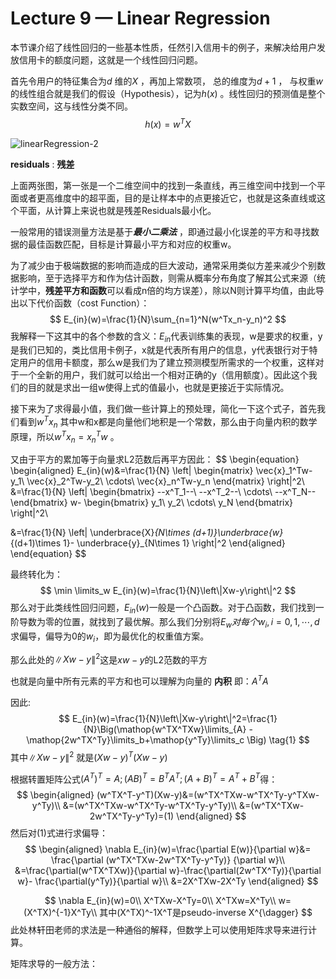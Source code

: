 # Lecture 9 — Linear Regression



本节课介绍了线性回归的一些基本性质，任然引入信用卡的例子，来解决给用户发放信用卡的额度问题，这就是一个线性回归问题。



首先令用户的特征集合为$d$ 维的$X$ ，再加上常数项， 总的维度为$d + 1$ ， 与权重$w$ 的线性组合就是我们的假设（Hypothesis），记为$h(x)$ 。线性回归的预测值是整个实数空间，这与线性分类不同。
$$
h(x) = w^TX
$$


![linearRegression-2](D:\机器学习基石笔记\linearRegression-2.png)

**residuals** : **残差**

上面两张图，第一张是一个二维空间中的找到一条直线，再三维空间中找到一个平面或者更高维度中的超平面，目的是让样本中的点更接近它，也就是这条直线或这个平面，从计算上来说也就是残差Residuals最小化。



一般常用的错误测量方法是基于***最小二乘法*** ，即通过最小化误差的平方和寻找数据的最佳函数匹配，目标是计算最小平方和对应的权重w。

为了减少由于极端数据的影响而造成的巨大波动，通常采用类似方差来减少个别数据影响，至于选择平方和作为估计函数，则需从概率分布角度了解其公式来源（统计学中，**残差平方和函数**可以看成n倍的均方误差），除以N则计算平均值，由此导出以下代价函数（cost Function）：
$$
E_{in}(w)=\frac{1}{N}\sum_{n=1}^N(w^Tx_n-y_n)^2
$$
我解释一下这其中的各个参数的含义：$E_{in}$代表训练集的表现，w是要求的权重，y是我们已知的，类比信用卡例子，x就是代表所有用户的信息，y代表银行对于特定用户的信用卡额度，那么w是我们为了建立预测模型所需求的一个权重，这样对于一个全新的用户，我们就可以给出一个相对正确的y（信用额度）。因此这个我们的目的就是求出一组w使得上式的值最小，也就是更接近于实际情况。

接下来为了求得最小值，我们做一些计算上的预处理，简化一下这个式子，首先我们看到$w^Tx_n$ 其中w和x都是向量他们地积是一个常数，那么由于向量内积的数学原理，所以$w^Tx_n=x_n^Tw$ 。

又由于平方的累加等于向量求L2范数后再平方因此：
$$
\begin{equation}
\begin{aligned}
E_{in}(w)&=\frac{1}{N}
\left\|
	\begin{matrix}
		\vec{x}_1^Tw-y_1\\ 
		\vec{x}_2^Tw-y_2\\ 
		\cdots\\ 
		\vec{x}_n^Tw-y_n
    \end{matrix}
\right\|^2\\
&=\frac{1}{N}
\left\|
	\begin{bmatrix}
		--x^T_1--\\
		--x^T_2--\\
		\cdots\\
		--x^T_N--
	\end{bmatrix}
	w-
	\begin{bmatrix}
		y_1\\
		y_2\\
		\cdots\\
		y_N
	\end{bmatrix}
\right\|^2\\

&=\frac{1}{N}
	\left\|
		\underbrace{X}_{N\times (d+1)}\underbrace{w}_{(d+1)\times 1}-
		\underbrace{y}_{N\times 1}
	\right\|^2
\end{aligned}
\end{equation}
$$



最终转化为：
$$
\min \limits_w E_{in}(w)=\frac{1}{N}\left\|Xw-y\right\|^2
$$
那么对于此类线性回归问题，$E_{in}(w)$一般是一个凸函数。对于凸函数，我们找到一阶导数为零的位置，就找到了最优解。那么我们分别将$E_w 对每个w_i, i = 0,1,\cdots,d$ 求偏导，偏导为0的$w_i$，即为最优化的权重值方案。

那么此处的$\left\|Xw-y\right\|^2$这是$xw-y$的L2范数的平方

也就是向量中所有元素的平方和也可以理解为向量的 **内积** 即：$A^TA$

因此:
$$
E_{in}(w)=\frac{1}{N}\left\|Xw-y\right\|^2=\frac{1}{N}\Big(\mathop{w^TX^TXw}\limits_{A} -\mathop{2w^TX^Ty}\limits_b+\mathop{y^Ty}\limits_c \Big) \tag{1}
$$
其中$\left\|Xw-y\right\|^2$ 就是$(Xw-y)^T(Xw-y)$ 

根据转置矩阵公式$(A^T)^T=A;(AB)^T=B^TA^T;(A+B)^T=A^T+B^T$得：
$$
\begin{aligned}
(w^TX^T-y^T)(Xw-y)&=(w^TX^TXw-w^TX^Ty-y^TXw-y^Ty)\\
&=(w^TX^TXw-w^TX^Ty-w^TX^Ty-y^Ty)\\
&=(w^TX^TXw-2w^TX^Ty-y^Ty)=(1)
\end{aligned}
$$
然后对(1)式进行求偏导：
$$
\begin{aligned}
\nabla E_{in}(w)=\frac{\partial E(w)}{\partial w}&=
 \frac{\partial (w^TX^TXw-2w^TX^Ty-y^Ty)}
 	{\partial w}\\
 &=\frac{\partial(w^TX^TXw)}{\partial w}-\frac{\partial(2w^TX^Ty)}{\partial w}-
 \frac{\partial(y^Ty)}{\partial w}\\
 &=2X^TXw-2X^Ty
\end{aligned}
$$


$$
\nabla E_{in}(w)=0\\
X^TXw-X^Ty=0\\
X^TXw=X^Ty\\
w=(X^TX)^{-1}X^Ty\\
其中(X^TX)^-1X^T是pseudo-inverse X^{\dagger}
$$
此处林轩田老师的求法是一种通俗的解释，但数学上可以使用矩阵求导来进行计算。

矩阵求导的一般方法：